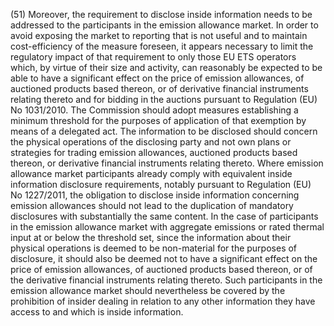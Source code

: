 (51) Moreover, the requirement to disclose inside information needs to be addressed to the participants in the emission allowance market. In order to avoid exposing the market to reporting that is not useful and to maintain cost-efficiency of the measure foreseen, it appears necessary to limit the regulatory impact of that requirement to only those EU ETS operators which, by virtue of their size and activity, can reasonably be expected to be able to have a significant effect on the price of emission allowances, of auctioned products based thereon, or of derivative financial instruments relating thereto and for bidding in the auctions pursuant to Regulation (EU) No 1031/2010. The Commission should adopt measures establishing a minimum threshold for the purposes of application of that exemption by means of a delegated act. The information to be disclosed should concern the physical operations of the disclosing party and not own plans or strategies for trading emission allowances, auctioned products based thereon, or derivative financial instruments relating thereto. Where emission allowance market participants already comply with equivalent inside information disclosure requirements, notably pursuant to Regulation (EU) No 1227/2011, the obligation to disclose inside information concerning emission allowances should not lead to the duplication of mandatory disclosures with substantially the same content. In the case of participants in the emission allowance market with aggregate emissions or rated thermal input at or below the threshold set, since the information about their physical operations is deemed to be non-material for the purposes of disclosure, it should also be deemed not to have a significant effect on the price of emission allowances, of auctioned products based thereon, or of the derivative financial instruments relating thereto. Such participants in the emission allowance market should nevertheless be covered by the prohibition of insider dealing in relation to any other information they have access to and which is inside information.